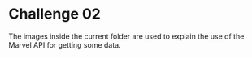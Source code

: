 # Challenge 02
The images inside the current folder are used to explain the use of the Marvel API for getting some data.
